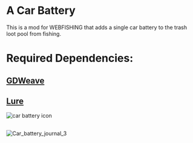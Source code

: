 # A Car Battery
This is a mod for WEBFISHING that adds a single car battery to the trash loot pool from fishing.

# **Required Dependencies:**
## [GDWeave](https://github.com/NotNite/GDWeave)

## [Lure](https://github.com/Sulayre/WebfishingLure)

![car battery icon](https://github.com/user-attachments/assets/9950defc-877d-489d-a6c5-a737132c0e57)
##
![Car_battery_journal_3](https://github.com/user-attachments/assets/afd62b55-52b3-4525-8a1f-0e465c888457)
##
